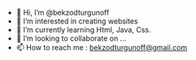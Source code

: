 - 👋 Hi, I’m @bekzodturgunoff
- 👀 I’m interested in creating websites
- 🌱 I’m currently learning Html, Java, Css.
- 💞️ I’m looking to collaborate on ...
- 📫 How to reach me : bekzodturgunoff@gmail.com

<!---
bekzodturgunoff/bekzodturgunoff is a ✨ special ✨ repository because its `README.md` (this file) appears on your GitHub profile.
You can click the Preview link to take a look at your changes.
--->
